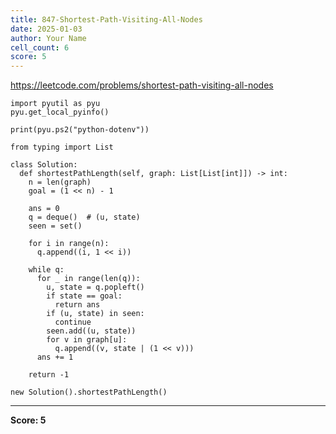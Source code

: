 ```yaml
---
title: 847-Shortest-Path-Visiting-All-Nodes
date: 2025-01-03
author: Your Name
cell_count: 6
score: 5
---
```


https://leetcode.com/problems/shortest-path-visiting-all-nodes


```
import pyutil as pyu
pyu.get_local_pyinfo()
```


```
print(pyu.ps2("python-dotenv"))
```


```
from typing import List
```


```
class Solution:
  def shortestPathLength(self, graph: List[List[int]]) -> int:
    n = len(graph)
    goal = (1 << n) - 1

    ans = 0
    q = deque()  # (u, state)
    seen = set()

    for i in range(n):
      q.append((i, 1 << i))

    while q:
      for _ in range(len(q)):
        u, state = q.popleft()
        if state == goal:
          return ans
        if (u, state) in seen:
          continue
        seen.add((u, state))
        for v in graph[u]:
          q.append((v, state | (1 << v)))
      ans += 1

    return -1
```


```
new Solution().shortestPathLength()
```


---
**Score: 5**